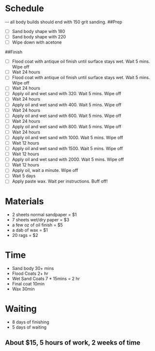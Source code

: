 # Schedule
 -- all body builds should end with 150 grit sanding.
##Prep
* [ ] Sand body shape with 180
* [ ] Sand body shape with 220
* [ ] Wipe down with acetone

##Finish

* [ ] Flood coat with antique oil finish until surface stays wet. Wait 5 mins. Wipe off
* [ ] Wait 24 hours
* [ ] Flood coat with antique oil finish until surface stays wet. Wait 5 mins. Wipe off
* [ ] Wait 24 hours
* [ ] Apply oil and wet sand with 320.  Wait 5 mins. Wipe off
* [ ] Wait 24 hours
* [ ] Apply oil and wet sand with 400.  Wait 5 mins. Wipe off
* [ ] Wait 24 hours
* [ ] Apply oil and wet sand with 600.  Wait 5 mins. Wipe off
* [ ] Wait 24 hours
* [ ] Apply oil and wet sand with 800.  Wait 5 mins. Wipe off
* [ ] Wait 24 hours
* [ ] Apply oil and wet sand with 1000.  Wait 5 mins. Wipe off
* [ ] Wait 12 hours
* [ ] Apply oil and wet sand with 1500.  Wait 5 mins. Wipe off
* [ ] Wait 12 hours
* [ ] Apply oil and wet sand with 2000.  Wait 5 mins. Wipe off
* [ ] Wait 12 hours
* [ ] Apply oil, wait a minute.  Wipe off
* [ ] Wait 5 days
* [ ] Apply paste wax. Wait per instructions. Buff off!

# Materials
* 2 sheets normal sandpaper = $1
* 7 sheets wet/dry paper    = $3
* a few oz of oil finish    = $5
* a dab of wax              = $1
* 20 rags                   = $2

# Time
* Sand body    30+ mins
* Flood Coats  2+ hr
* Wet Sand Coats 7 * 15mins  = 2 hr
* Final coat   10min
* Wax          30min

# Waiting
* 8 days of finishing
* 5 days of waiting

## About $15, 5 hours of work, 2 weeks of time 
